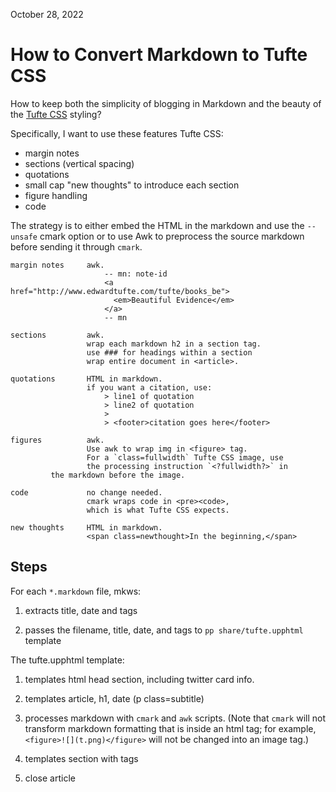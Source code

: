 October 28, 2022

How to Convert Markdown to Tufte CSS
======================================

How to keep both the simplicity of blogging in Markdown and
the beauty of the
[Tufte CSS](https://edwardtufte.github.io/tufte-css/)
styling?

Specifically, I want to use these features Tufte CSS:

  * margin notes
  * sections (vertical spacing)
  * quotations
  * small cap "new thoughts" to introduce each section
  * figure handling
  * code

The strategy is to either embed the HTML in the markdown
and use the `--unsafe` cmark option or to use Awk to preprocess
the source markdown before sending it through `cmark`.


    margin notes     awk.
                         -- mn: note-id
                         <a href="http://www.edwardtufte.com/tufte/books_be">
                           <em>Beautiful Evidence</em>
                         </a>
                         -- mn

    sections         awk.
                     wrap each markdown h2 in a section tag.
                     use ### for headings within a section
                     wrap entire document in <article>.

    quotations       HTML in markdown.
                     if you want a citation, use:
                         > line1 of quotation
                         > line2 of quotation
                         >
                         > <footer>citation goes here</footer>

    figures          awk.
                     Use awk to wrap img in <figure> tag.
                     For a `class=fullwidth` Tufte CSS image, use
                     the processing instruction `<?fullwidth?>` in
		     the markdown before the image.

    code             no change needed.
                     cmark wraps code in <pre><code>,
                     which is what Tufte CSS expects.

    new thoughts     HTML in markdown.
                     <span class=newthought>In the beginning,</span>


Steps
-------------------------------------

For each `*.markdown` file, mkws:

1. extracts title, date and tags

2. passes the filename, title, date, and tags to `pp share/tufte.upphtml`
template


The tufte.upphtml template:

1. templates html head section, including twitter card info.

2. templates article, h1, date (p class=subtitle)

3. processes markdown with `cmark` and `awk` scripts.  (Note that
`cmark` will not transform markdown formatting that is inside an
html tag; for example, `<figure>![](t.png)</figure>` will not be
changed into an image tag.)

4. templates section with tags

5. close article
